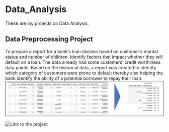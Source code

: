# Data_Analysis
These are my projects on Data Analysis.

## Data Preprocessing Project
To prepare a report for a bank’s loan division based on customer’s marital status and number of children. Identify factors that impact whether they will default on a loan. 
The data already had some customers’ credit worthiness data points. Based on the historical data, a report was created to identify which category of customers were prone to default thereby also helping the bank identify the ability of a potential borrower to repay their loan.
![](https://github.com/ektadutt/Data_Analysis/blob/main/Data_Preprocessing/Data/Picture1.png)

 
![Link](https://github.com/ektadutt/Data_Analysis/tree/main/Data_Preprocessing) to the project

